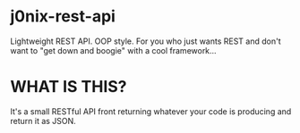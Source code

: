 j0nix-rest-api
==============

Lightweight REST API. OOP style. For you who just wants REST and don't want to "get down and boogie" with a cool framework...


# WHAT IS THIS?
It's a small RESTful API front returning whatever your code is producing and return it as JSON.

